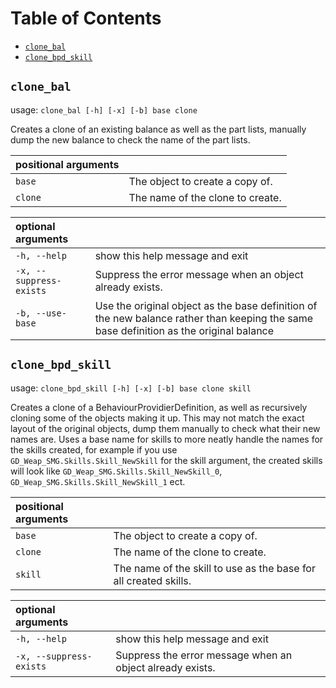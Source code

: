 # Table of Contents
- [`clone_bal`](#clone_bal)
- [`clone_bpd_skill`](#clone_bpd_skill)

## `clone_bal`
usage: `clone_bal [-h] [-x] [-b] base clone`

Creates a clone of an existing balance as well as the part lists, manually dump the new balance to check the name of the part lists.

| positional arguments | |
|:---|:---|
| `base`  | The object to create a copy of. |
| `clone` | The name of the clone to create. |

| optional arguments | |
|:---|:---|
| `-h, --help` | show this help message and exit |
| `-x, --suppress-exists` | Suppress the error message when an object already exists. |
| `-b, --use-base` | Use the original object as the base definition of the new balance rather than keeping the same base definition as the original balance |

## `clone_bpd_skill`
usage: `clone_bpd_skill [-h] [-x] [-b] base clone skill`

Creates a clone of a BehaviourProvidierDefinition, as well as recursively cloning some of the
objects making it up. This may not match the exact layout of the original objects, dump them
manually to check what their new names are. Uses a base name for skills to more neatly handle the names for the skills created, for example if you use `GD_Weap_SMG.Skills.Skill_NewSkill` for the skill argument, the created skills will look like `GD_Weap_SMG.Skills.Skill_NewSkill_0`, `GD_Weap_SMG.Skills.Skill_NewSkill_1` ect.

| positional arguments | |
|:---|:---|
| `base`  | The object to create a copy of. |
| `clone` | The name of the clone to create. |
| `skill` | The name of the skill to use as the base for all created skills. |

| optional arguments | |
|:---|:---|
| `-h, --help` | show this help message and exit |
| `-x, --suppress-exists` | Suppress the error message when an object already exists. |